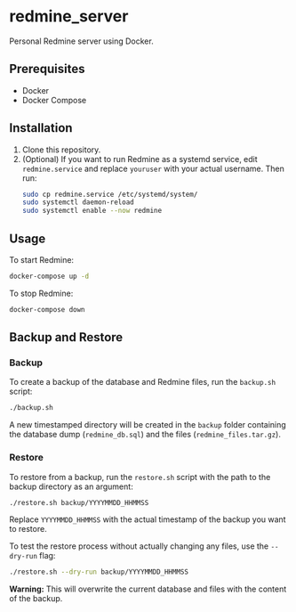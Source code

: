 # redmine_server

Personal Redmine server using Docker.

## Prerequisites

- Docker
- Docker Compose

## Installation

1.  Clone this repository.
2.  (Optional) If you want to run Redmine as a systemd service, edit `redmine.service` and replace `youruser` with your actual username. Then run:
    ```bash
    sudo cp redmine.service /etc/systemd/system/
    sudo systemctl daemon-reload
    sudo systemctl enable --now redmine
    ```

## Usage

To start Redmine:
```bash
docker-compose up -d
```

To stop Redmine:
```bash
docker-compose down
```

## Backup and Restore

### Backup

To create a backup of the database and Redmine files, run the `backup.sh` script:

```bash
./backup.sh
```

A new timestamped directory will be created in the `backup` folder containing the database dump (`redmine_db.sql`) and the files (`redmine_files.tar.gz`).

### Restore

To restore from a backup, run the `restore.sh` script with the path to the backup directory as an argument:

```bash
./restore.sh backup/YYYYMMDD_HHMMSS
```

Replace `YYYYMMDD_HHMMSS` with the actual timestamp of the backup you want to restore.

To test the restore process without actually changing any files, use the `--dry-run` flag:

```bash
./restore.sh --dry-run backup/YYYYMMDD_HHMMSS
```

**Warning:** This will overwrite the current database and files with the content of the backup.
